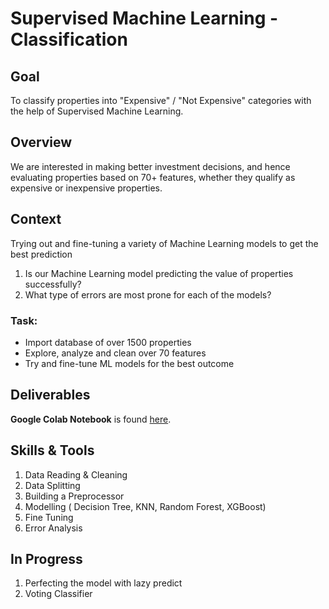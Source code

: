 # Supervised Machine Learning - Classification
## Goal
To classify properties into "Expensive" / "Not Expensive" categories with the help of Supervised Machine Learning.  

## Overview 
We are interested in making better investment decisions, and hence evaluating properties based on 70+ features, whether they qualify as expensive or inexpensive properties.

## Context
Trying out and fine-tuning a variety of Machine Learning models to get the best prediction

1. Is our Machine Learning model predicting the value of properties successfully?
2. What type of errors are most prone for each of the models?

### Task: 
* Import database of over 1500 properties
* Explore, analyze and clean over 70 features
* Try and fine-tune ML models for the best outcome

## Deliverables
**Google Colab Notebook** is found [here]().

## Skills & Tools
1. Data Reading & Cleaning 
2. Data Splitting 
3. Building a Preprocessor
4. Modelling ( Decision Tree, KNN, Random Forest, XGBoost)
5. Fine Tuning
6. Error Analysis

## In Progress
1. Perfecting the model with lazy predict
2. Voting Classifier
